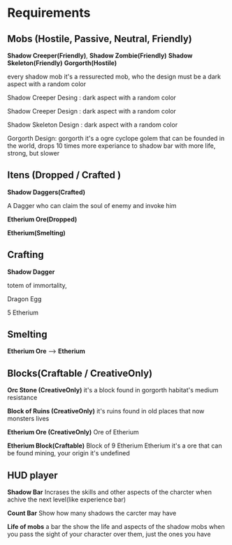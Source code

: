# Requirements

## Mobs (Hostile, Passive, Neutral, Friendly)
**Shadow Creeper(Friendly)**, **Shadow Zombie(Friendly)** **Shadow Skeleton(Friendly)**
**Gorgorth(Hostile)**

 every shadow mob it's a ressurected mob, who the design must be a dark aspect with a random color 
 
 Shadow Creeper Desing : dark aspect with a random color
 
 Shadow Creeper Design : dark aspect with a random color
 
 Shadow Skeleton Design : dark aspect with a random color
 
 Gorgorth Design: gorgorth it's a ogre cyclope golem that can be founded in the world, drops 10 times more experiance to shadow bar with more life, strong, but slower 

## Itens (Dropped / Crafted )

 **Shadow Daggers(Crafted)**
 
 A Dagger who can claim the soul of enemy and invoke him 

 **Etherium Ore(Dropped)** 
 
 **Etherium(Smelting)**


## Crafting

**Shadow Dagger**

totem of immortality,

Dragon Egg 

5 Etherium

## Smelting
**Etherium Ore** --> **Etherium**

## Blocks(Craftable / CreativeOnly)

**Orc Stone (CreativeOnly)** it's a block found in gorgorth habitat's medium resistance 

**Block of Ruins (CreativeOnly)** it's ruins found in old places that now monsters lives  

**Etherium Ore (CreativeOnly)** Ore of Etherium

**Etherium Block(Craftable)** Block of 9 Etherium
 Etherium it's a ore that can be found mining, your origin it's undefined 


## HUD player

**Shadow Bar**
Incrases the skills and other aspects of the charcter when achive the next level(like experience bar)

**Count Bar**
Show how many shadows the carcter may have 

**Life of mobs** a bar the show the life and aspects of the shadow mobs when you pass the sight of your character over them, just the ones you have 



